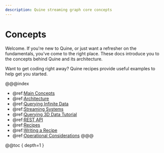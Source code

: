 ```yaml
---
description: Quine streaming graph core concepts
---
```

# Concepts

Welcome. If you're new to Quine, or just want a refresher on the fundamentals, you've come to the right place. These docs introduce you to the concepts behind Quine and its architecture.

Want to get coding right away? Quine recipes provide useful examples to help get you started.

@@@index
* @ref:[Main Concepts](core-concepts.md)
* @ref:[Architecture](architecture.md)
* @ref:[Querying Infinite Data](querying-infinite-data.md)
* @ref:[Streaming Systems](streaming-systems.md)
* @ref:[Querying 3D Data Tutorial](3d-data-ingest-sq.md)
* @ref:[REST API](rest-api.md)
* @ref:[Recipes](about-recipes.md)
* @ref:[Writing a Recipe](../community/writing-a-recipe.md)
* @ref:[Operational Considerations](operational-considerations.md)
@@@

@@toc { depth=1 }
